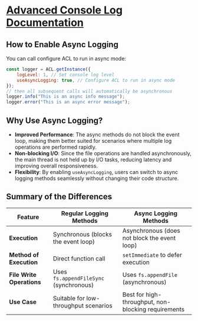# [Advanced Console Log Documentation](/docs/README.md)

## How to Enable Async Logging

You can call configure ACL to run in async mode:

```js
const logger = ACL.getInstance({
	logLevel: 1, // Set console log level
	useAsyncLogging: true, // Configure ACL to run in async mode
});
// then all subsequent calls will automatically be asynchronous
logger.info("This is an async info message");
logger.error("This is an async error message");
```

## Why Use Async Logging?

- **Improved Performance**: The async methods do not block the event loop, making them better suited for scenarios where multiple log operations are performed rapidly.
- **Non-blocking I/O**: Since the file operations are handled asynchronously, the main thread is not held up by I/O tasks, reducing latency and improving overall responsiveness.
- **Flexibility**: By enabling `useAsyncLogging`, users can switch to async logging methods seamlessly without changing their code structure.

## Summary of the Differences

| **Feature**               | **Regular Logging Methods**            | **Async Logging Methods**                           |
| ------------------------- | -------------------------------------- | --------------------------------------------------- |
| **Execution**             | Synchronous (blocks the event loop)    | Asynchronous (does not block the event loop)        |
| **Method of Execution**   | Direct function call                   | `setImmediate` to defer execution                   |
| **File Write Operations** | Uses `fs.appendFileSync` (synchronous) | Uses `fs.appendFile` (asynchronous)                 |
| **Use Case**              | Suitable for low-throughput scenarios  | Best for high-throughput, non-blocking requirements |
